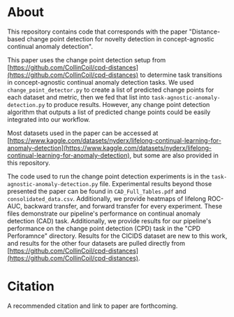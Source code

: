 # About

This repository contains code that corresponds with the paper "Distance-based change point detection for novelty detection in concept-agnostic continual anomaly detection".

This paper uses the change point detection setup from [https://github.com/CollinCoil/cpd-distances](https://github.com/CollinCoil/cpd-distances) to determine task transitions in concept-agnostic continual anomaly detection tasks. We used `change_point_detector.py` to create a list of predicted change points for each dataset and metric, then we fed that list into `task-agnostic-anomaly-detection.py` to produce results. However, any change point detection algorithm that outputs a list of predicted change points could be easily integrated into our workflow. 

Most datasets used in the paper can be accessed at [https://www.kaggle.com/datasets/nyderx/lifelong-continual-learning-for-anomaly-detection](https://www.kaggle.com/datasets/nyderx/lifelong-continual-learning-for-anomaly-detection), but some are also provided in this repository. 

The code used to run the change point detection experiments is in the `task-agnostic-anomaly-detection.py` file. Experimental results beyond those presented the paper can be found in `CAD_Full_Tables.pdf` and `consolidated_data.csv`. Additionally, we provide heatmaps of lifelong ROC-AUC, backward transfer, and forward transfer for every experiment. These files demonstrate our pipeline's performance on continual anomaly detection (CAD) task. Additionally, we provide results for our pipeline's performance on the change point detection (CPD) task in the "CPD Perforamnce" directory. Results for the CICIDS dataset are new to this work, and results for the other four datasets are pulled directly from [https://github.com/CollinCoil/cpd-distances](https://github.com/CollinCoil/cpd-distances). 

# Citation
A recommended citation and link to paper are forthcoming. 
